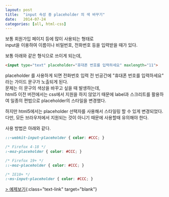 ```yaml
---
layout: post
title:  "input 속성 중 placeholder 의 색 바꾸기"
date:   2014-07-24
categories: [all, html-css]
---
```


보통 회원가입 페이지 등에 많이 사용되는 형태로<br>
input을 이용하여 이름이나 비밀번호, 전화번호 등을 입력받을 때가 있다.<br>
  
보통 아래와 같은 형식으로 쓰이게 되는데,<br>

```html
<input type="text" placeholder="휴대폰 번호를 입력하세요" maxlength="11">​
```

placeholder 를 사용하게 되면 전화번호 입력 전 빈공간에 "휴대폰 번호를 입력하세요" 라는 가이드 문구가 노출되게 된다.<br>
문제는 이 문구의 색상을 바꾸고 싶을 때 발생하는데,<br>
html5 이전 버전에서는 css에서 지원을 하지 않았기 때문에 label과 스크리트를 활용하여 일종의 편법으로 placeholder의 스타일을 변경했다.<br>
 
 
하지만 html5에서는 placeholder 선택자를 사용해서 스타일링 할 수 있게 변경되었다.<br>
다만, 모든 브라우저에서 지원되는 것이 아니기 때문에 사용할때 유의해야 한다.<br>
  
사용 방법은 아래와 같다.<br>

```css
::-webkit-input-placeholder { color: #CCC; }

/* Firefox 4-18 */
:-moz-placeholder { color: #CCC; }

/* Firefox 19+ */
::-moz-placeholder { color: #CCC; }

/* IE10+ */
:-ms-input-placeholder { color: #CCC; } 
```

[> 예제보기](http://codepen.io/anon/pen/cxrKz){:class="text-link" target="blank"}

